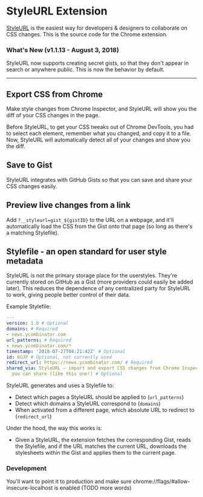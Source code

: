 # StyleURL Extension

[StyleURL](https://www.styleurl.app) is the easiest way for developers & designers to collaborate on CSS changes. This is the source code for the Chrome extension.

### What's New (v1.1.13 - August 3, 2018)

StyleURL now supports creating secret gists, so that they don't appear in search or anywhere public. This is now the behavior by default.

---

## Export CSS from Chrome

Make style changes from Chrome Inspector, and StyleURL will show you the diff of your CSS changes in the page.

Before StyleURL, to get your CSS tweaks out of Chrome DevTools, you had to select each element, remember what you changed, and copy it to a file. Now, StyleURL will automatically detect all of your changes and show you the diff.

## Save to Gist

StyleURL integrates with GitHub Gists so that you can save and share your CSS changes easily.

## Preview live changes from a link

Add `?__styleurl=gist_${gistID}` to the URL on a webpage, and it'll automatically load the CSS from the Gist onto that page (so long as there's a matching Stylefile).

## Stylefile - an open standard for user style metadata

StyleURL is not the primary storage place for the userstyles. They're currently stored on GitHub as a Gist (more providers could easily be added later). This reduces the dependence of any centralized party for StyleURL to work, giving people better control of their data.

Example Stylefile:

```yaml
---
version: 1.0 # Optional
domains: # Required
- news.ycombinator.com
url_patterns: # Required
- news.ycombinator.com/*
timestamp: '2018-07-27T04:21:42Z' # Optional
id: 6GJP # Optional, not currently used
redirect_url: https://news.ycombinator.com/ # Required
shared_via: StyleURL – import and export CSS changes from Chrome Inspector to a Gist
  you can share (like this one!) # Optional
```

StyleURL generates and uses a Stylefile to:

- Detect which pages a StyleURL should be applied to (`url_patterns`)
- Detect which domains a StyleURL correspond to (`domains`)
- When activated from a different page, which absolute URL to redirect to (`redirect_url`)

Under the hood, the way this works is:

- Given a StyleURL, the extension fetches the corresponding Gist, reads the Stylefile, and if the URL matches the current URL, downloads the stylesheets within the Gist and applies them to the current page.

### Development

You'll want to point it to production and make sure chrome://flags/#allow-insecure-localhost is enabled (TODO more words)
